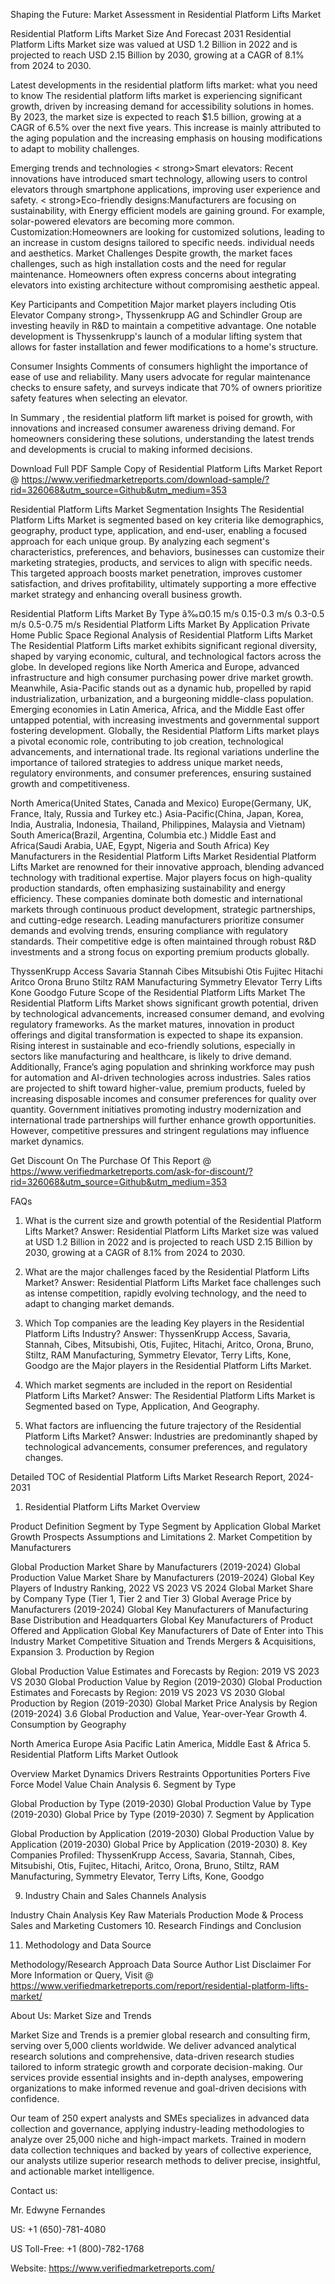 Shaping the Future: Market Assessment in Residential Platform Lifts Market


Residential Platform Lifts Market Size And Forecast 2031
Residential Platform Lifts Market size was valued at USD 1.2 Billion in 2022 and is projected to reach USD 2.15 Billion by 2030, growing at a CAGR of 8.1% from 2024 to 2030.

Latest developments in the residential platform lifts market: what you need to know
The residential platform lifts market is experiencing significant growth, driven by increasing demand for accessibility solutions in homes. By 2023, the market size is expected to reach $1.5 billion, growing at a CAGR of 6.5% over the next five years. This increase is mainly attributed to the aging population and the increasing emphasis on housing modifications to adapt to mobility challenges.

Emerging trends and technologies
< strong>Smart elevators: Recent innovations have introduced smart technology, allowing users to control elevators through smartphone applications, improving user experience and safety.
< strong>Eco-friendly designs:Manufacturers are focusing on sustainability, with Energy efficient models are gaining ground. For example, solar-powered elevators are becoming more common.
Customization:Homeowners are looking for customized solutions, leading to an increase in custom designs tailored to specific needs. individual needs and aesthetics.
Market Challenges
Despite growth, the market faces challenges, such as high installation costs and the need for regular maintenance. Homeowners often express concerns about integrating elevators into existing architecture without compromising aesthetic appeal.

Key Participants and Competition
Major market players including Otis Elevator Company strong>, Thyssenkrupp AG and Schindler Group are investing heavily in R&D to maintain a competitive advantage. One notable development is Thyssenkrupp's launch of a modular lifting system that allows for faster installation and fewer modifications to a home's structure.

Consumer Insights
Comments of consumers highlight the importance of ease of use and reliability. Many users advocate for regular maintenance checks to ensure safety, and surveys indicate that 70% of owners prioritize safety features when selecting an elevator.

In Summary , the residential platform lift market is poised for growth, with innovations and increased consumer awareness driving demand. For homeowners considering these solutions, understanding the latest trends and developments is crucial to making informed decisions.

Download Full PDF Sample Copy of Residential Platform Lifts Market Report @ https://www.verifiedmarketreports.com/download-sample/?rid=326068&utm_source=Github&utm_medium=353

Residential Platform Lifts Market Segmentation Insights
The Residential Platform Lifts Market is segmented based on key criteria like demographics, geography, product type, application, and end-user, enabling a focused approach for each unique group. By analyzing each segment's characteristics, preferences, and behaviors, businesses can customize their marketing strategies, products, and services to align with specific needs. This targeted approach boosts market penetration, improves customer satisfaction, and drives profitability, ultimately supporting a more effective market strategy and enhancing overall business growth.

Residential Platform Lifts Market By Type
â‰¤0.15 m/s
0.15-0.3 m/s
0.3-0.5 m/s
0.5-0.75 m/s
Residential Platform Lifts Market By Application
Private Home
Public Space
Regional Analysis of Residential Platform Lifts Market
The Residential Platform Lifts market exhibits significant regional diversity, shaped by varying economic, cultural, and technological factors across the globe. In developed regions like North America and Europe, advanced infrastructure and high consumer purchasing power drive market growth. Meanwhile, Asia-Pacific stands out as a dynamic hub, propelled by rapid industrialization, urbanization, and a burgeoning middle-class population. Emerging economies in Latin America, Africa, and the Middle East offer untapped potential, with increasing investments and governmental support fostering development. Globally, the Residential Platform Lifts market plays a pivotal economic role, contributing to job creation, technological advancements, and international trade. Its regional variations underline the importance of tailored strategies to address unique market needs, regulatory environments, and consumer preferences, ensuring sustained growth and competitiveness.

North America(United States, Canada and Mexico)
Europe(Germany, UK, France, Italy, Russia and Turkey etc.)
Asia-Pacific(China, Japan, Korea, India, Australia, Indonesia, Thailand, Philippines, Malaysia and Vietnam)
South America(Brazil, Argentina, Columbia etc.)
Middle East and Africa(Saudi Arabia, UAE, Egypt, Nigeria and South Africa)
Key Manufacturers in the Residential Platform Lifts Market
Residential Platform Lifts Market are renowned for their innovative approach, blending advanced technology with traditional expertise. Major players focus on high-quality production standards, often emphasizing sustainability and energy efficiency. These companies dominate both domestic and international markets through continuous product development, strategic partnerships, and cutting-edge research. Leading manufacturers prioritize consumer demands and evolving trends, ensuring compliance with regulatory standards. Their competitive edge is often maintained through robust R&D investments and a strong focus on exporting premium products globally.

ThyssenKrupp Access
Savaria
Stannah
Cibes
Mitsubishi
Otis
Fujitec
Hitachi
Aritco
Orona
Bruno
Stiltz
RAM Manufacturing
Symmetry Elevator
Terry Lifts
Kone
Goodgo
Future Scope of the Residential Platform Lifts Market
The Residential Platform Lifts Market shows significant growth potential, driven by technological advancements, increased consumer demand, and evolving regulatory frameworks. As the market matures, innovation in product offerings and digital transformation is expected to shape its expansion. Rising interest in sustainable and eco-friendly solutions, especially in sectors like manufacturing and healthcare, is likely to drive demand. Additionally, France’s aging population and shrinking workforce may push for automation and AI-driven technologies across industries. Sales ratios are projected to shift toward higher-value, premium products, fueled by increasing disposable incomes and consumer preferences for quality over quantity. Government initiatives promoting industry modernization and international trade partnerships will further enhance growth opportunities. However, competitive pressures and stringent regulations may influence market dynamics.

Get Discount On The Purchase Of This Report @ https://www.verifiedmarketreports.com/ask-for-discount/?rid=326068&utm_source=Github&utm_medium=353

FAQs
1. What is the current size and growth potential of the Residential Platform Lifts Market?
Answer: Residential Platform Lifts Market size was valued at USD 1.2 Billion in 2022 and is projected to reach USD 2.15 Billion by 2030, growing at a CAGR of 8.1% from 2024 to 2030.

2. What are the major challenges faced by the Residential Platform Lifts Market?
Answer: Residential Platform Lifts Market face challenges such as intense competition, rapidly evolving technology, and the need to adapt to changing market demands.

3. Which Top companies are the leading Key players in the Residential Platform Lifts Industry?
Answer: ThyssenKrupp Access, Savaria, Stannah, Cibes, Mitsubishi, Otis, Fujitec, Hitachi, Aritco, Orona, Bruno, Stiltz, RAM Manufacturing, Symmetry Elevator, Terry Lifts, Kone, Goodgo are the Major players in the Residential Platform Lifts Market.

4. Which market segments are included in the report on Residential Platform Lifts Market?
Answer: The Residential Platform Lifts Market is Segmented based on Type, Application, And Geography.

5. What factors are influencing the future trajectory of the Residential Platform Lifts Market?
Answer: Industries are predominantly shaped by technological advancements, consumer preferences, and regulatory changes.

Detailed TOC of Residential Platform Lifts Market Research Report, 2024-2031
1. Residential Platform Lifts Market Overview

Product Definition
Segment by Type
Segment by Application
Global Market Growth Prospects
Assumptions and Limitations
2. Market Competition by Manufacturers

Global Production Market Share by Manufacturers (2019-2024)
Global Production Value Market Share by Manufacturers (2019-2024)
Global Key Players of Industry Ranking, 2022 VS 2023 VS 2024
Global Market Share by Company Type (Tier 1, Tier 2 and Tier 3)
Global Average Price by Manufacturers (2019-2024)
Global Key Manufacturers of Manufacturing Base Distribution and Headquarters
Global Key Manufacturers of Product Offered and Application
Global Key Manufacturers of Date of Enter into This Industry
Market Competitive Situation and Trends
Mergers & Acquisitions, Expansion
3. Production by Region

Global Production Value Estimates and Forecasts by Region: 2019 VS 2023 VS 2030
Global Production Value by Region (2019-2030)
Global Production Estimates and Forecasts by Region: 2019 VS 2023 VS 2030
Global Production by Region (2019-2030)
Global Market Price Analysis by Region (2019-2024) 3.6 Global Production and Value, Year-over-Year Growth
4. Consumption by Geography

North America
Europe
Asia Pacific
Latin America, Middle East & Africa
5. Residential Platform Lifts Market Outlook

Overview
Market Dynamics
Drivers
Restraints
Opportunities
Porters Five Force Model
Value Chain Analysis 
6. Segment by Type

Global Production by Type (2019-2030)
Global Production Value by Type (2019-2030)
Global Price by Type (2019-2030)
7. Segment by Application

Global Production by Application (2019-2030)
Global Production Value by Application (2019-2030)
Global Price by Application (2019-2030)
8. Key Companies Profiled: ThyssenKrupp Access, Savaria, Stannah, Cibes, Mitsubishi, Otis, Fujitec, Hitachi, Aritco, Orona, Bruno, Stiltz, RAM Manufacturing, Symmetry Elevator, Terry Lifts, Kone, Goodgo

9. Industry Chain and Sales Channels Analysis

Industry Chain Analysis
Key Raw Materials
Production Mode & Process
Sales and Marketing
Customers
10. Research Findings and Conclusion

11. Methodology and Data Source

Methodology/Research Approach
Data Source
Author List
Disclaimer
For More Information or Query, Visit @ https://www.verifiedmarketreports.com/report/residential-platform-lifts-market/

About Us: Market Size and Trends

Market Size and Trends is a premier global research and consulting firm, serving over 5,000 clients worldwide. We deliver advanced analytical research solutions and comprehensive, data-driven research studies tailored to inform strategic growth and corporate decision-making. Our services provide essential insights and in-depth analyses, empowering organizations to make informed revenue and goal-driven decisions with confidence.

Our team of 250 expert analysts and SMEs specializes in advanced data collection and governance, applying industry-leading methodologies to analyze over 25,000 niche and high-impact markets. Trained in modern data collection techniques and backed by years of collective experience, our analysts utilize superior research methods to deliver precise, insightful, and actionable market intelligence.

Contact us:

Mr. Edwyne Fernandes

US: +1 (650)-781-4080

US Toll-Free: +1 (800)-782-1768

Website: https://www.verifiedmarketreports.com/
